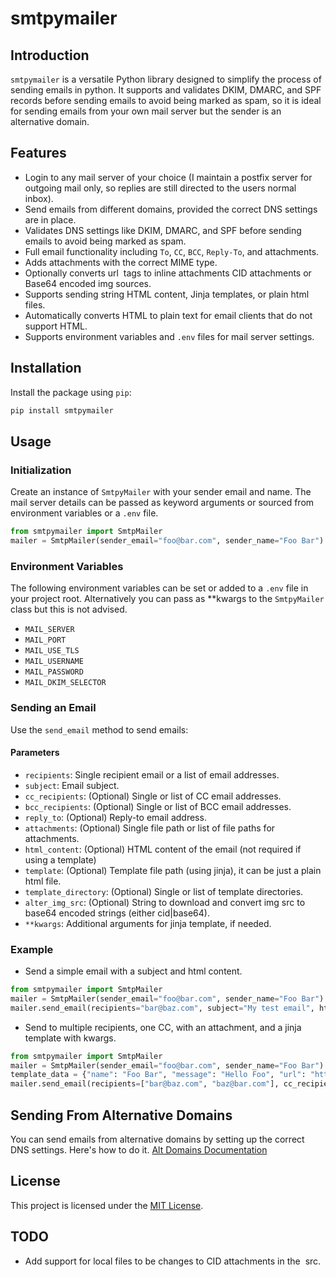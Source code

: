 
# smtpymailer

## Introduction
`smtpymailer` is a versatile Python library designed to simplify the process of sending emails in python. It supports
and validates DKIM, DMARC, and SPF records before sending emails to avoid being marked as spam, so it is ideal for sending 
emails from your own mail server but the sender is an alternative domain.


## Features
- Login to any mail server of your choice (I maintain a postfix server for outgoing mail only, so replies are still directed to the users normal inbox).
- Send emails from different domains, provided the correct DNS settings are in place.
- Validates DNS settings like DKIM, DMARC, and SPF before sending emails to avoid being marked as spam.
- Full email functionality including `To`, `CC`, `BCC`, `Reply-To`, and attachments.
- Adds attachments with the correct MIME type.
- Optionally converts url <img> tags to inline attachments CID attachments or Base64 encoded img sources.
- Supports sending string HTML content, Jinja templates, or plain html files.
- Automatically converts HTML to plain text for email clients that do not support HTML.
- Supports environment variables and `.env` files for mail server settings.

## Installation
Install the package using `pip`:

```bash
pip install smtpymailer
```

## Usage

### Initialization

Create an instance of `SmtpyMailer` with your sender email and name. The mail server details can be passed as keyword
arguments or sourced from environment variables or a `.env` file.

```python
from smtpymailer import SmtpMailer
mailer = SmtpMailer(sender_email="foo@bar.com", sender_name="Foo Bar")
```

### Environment Variables

The following environment variables can be set or added to a `.env` file in your project root.
Alternatively you can pass as **kwargs to the `SmtpyMailer` class but this is not advised.

- `MAIL_SERVER`
- `MAIL_PORT`
- `MAIL_USE_TLS`
- `MAIL_USERNAME`
- `MAIL_PASSWORD`
- `MAIL_DKIM_SELECTOR`

### Sending an Email

Use the `send_email` method to send emails:


#### Parameters

- `recipients`: Single recipient email or a list of email addresses.
- `subject`: Email subject.
- `cc_recipients`: (Optional) Single or list of CC email addresses.
- `bcc_recipients`: (Optional) Single or list of BCC email addresses.
- `reply_to`: (Optional) Reply-to email address.
- `attachments`: (Optional) Single file path or list of file paths for attachments.
- `html_content`: (Optional) HTML content of the email (not required if using a template)
- `template`: (Optional) Template file path (using jinja), it can be just a plain html file.
- `template_directory`: (Optional) Single or list of template directories.
- `alter_img_src`: (Optional) String to download and convert img src to base64 encoded strings (either cid|base64).
- `**kwargs`: Additional arguments for jinja template, if needed.

### Example

- Send a simple email with a subject and html content.

```python
from smtpymailer import SmtpMailer
mailer = SmtpMailer(sender_email="foo@bar.com", sender_name="Foo Bar")
mailer.send_email(recipients="bar@baz.com", subject="My test email", html_content="<h1>Hello World</h1>")
```

- Send to multiple recipients, one CC, with an attachment, and a jinja template with kwargs.

```python
from smtpymailer import SmtpMailer
mailer = SmtpMailer(sender_email="foo@bar.com", sender_name="Foo Bar")
template_data = {"name": "Foo Bar", "message": "Hello Foo", "url": "https://www.foo.com"}
mailer.send_email(recipients=["bar@baz.com", "baz@bar.com"], cc_recipients="foo@baz.com", subject="My test email", template="template.html", template_directory="./templates", **template_data)
```
## Sending From Alternative Domains

You can send emails from alternative domains by setting up the correct DNS settings. Here's how to do it.
[Alt Domains Documentation](./docs/ALT_DOMAINS.md)

## License
This project is licensed under the [MIT License](LICENSE).

## TODO
- Add support for local files to be changes to CID attachments in the <img> src.
